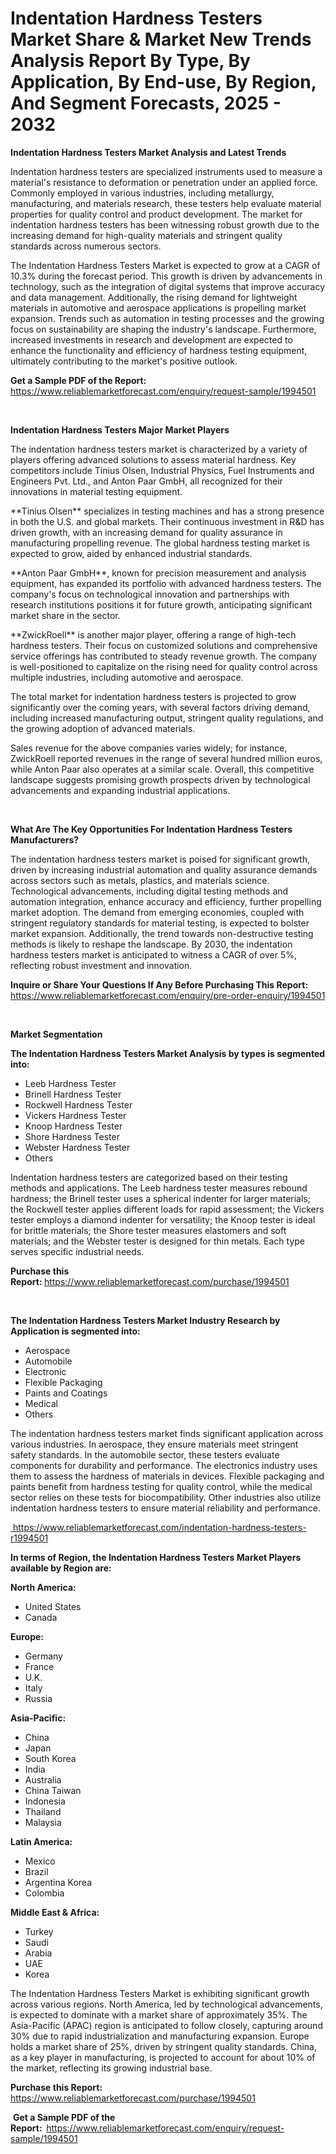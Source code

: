<p><h1>Indentation Hardness Testers Market Share & Market New Trends Analysis Report By Type, By Application, By End-use, By Region, And Segment Forecasts, 2025 - 2032</h1></p><p><strong>Indentation Hardness Testers Market Analysis and Latest Trends</strong></p>
<p><p>Indentation hardness testers are specialized instruments used to measure a material's resistance to deformation or penetration under an applied force. Commonly employed in various industries, including metallurgy, manufacturing, and materials research, these testers help evaluate material properties for quality control and product development. The market for indentation hardness testers has been witnessing robust growth due to the increasing demand for high-quality materials and stringent quality standards across numerous sectors.</p><p>The Indentation Hardness Testers Market is expected to grow at a CAGR of 10.3% during the forecast period. This growth is driven by advancements in technology, such as the integration of digital systems that improve accuracy and data management. Additionally, the rising demand for lightweight materials in automotive and aerospace applications is propelling market expansion. Trends such as automation in testing processes and the growing focus on sustainability are shaping the industry's landscape. Furthermore, increased investments in research and development are expected to enhance the functionality and efficiency of hardness testing equipment, ultimately contributing to the market's positive outlook.</p></p>
<p><strong>Get a Sample PDF of the Report:&nbsp;</strong> <a href="https://www.reliablemarketforecast.com/enquiry/request-sample/1994501?utm_campaign=3454&utm_medium=2&utm_source=Github&utm_content=ia&utm_term=12042025&utm_id=indentation-hardness-testers">https://www.reliablemarketforecast.com/enquiry/request-sample/1994501</a></p>
<p>&nbsp;</p>
<p><strong>Indentation Hardness Testers Major Market Players</strong></p>
<p><p>The indentation hardness testers market is characterized by a variety of players offering advanced solutions to assess material hardness. Key competitors include Tinius Olsen, Industrial Physics, Fuel Instruments and Engineers Pvt. Ltd., and Anton Paar GmbH, all recognized for their innovations in material testing equipment.</p><p>**Tinius Olsen** specializes in testing machines and has a strong presence in both the U.S. and global markets. Their continuous investment in R&D has driven growth, with an increasing demand for quality assurance in manufacturing propelling revenue. The global hardness testing market is expected to grow, aided by enhanced industrial standards.</p><p>**Anton Paar GmbH**, known for precision measurement and analysis equipment, has expanded its portfolio with advanced hardness testers. The company's focus on technological innovation and partnerships with research institutions positions it for future growth, anticipating significant market share in the sector.</p><p>**ZwickRoell** is another major player, offering a range of high-tech hardness testers. Their focus on customized solutions and comprehensive service offerings has contributed to steady revenue growth. The company is well-positioned to capitalize on the rising need for quality control across multiple industries, including automotive and aerospace.</p><p>The total market for indentation hardness testers is projected to grow significantly over the coming years, with several factors driving demand, including increased manufacturing output, stringent quality regulations, and the growing adoption of advanced materials.</p><p>Sales revenue for the above companies varies widely; for instance, ZwickRoell reported revenues in the range of several hundred million euros, while Anton Paar also operates at a similar scale. Overall, this competitive landscape suggests promising growth prospects driven by technological advancements and expanding industrial applications.</p></p>
<p>&nbsp;</p>
<p><strong>What Are The Key Opportunities For Indentation Hardness Testers Manufacturers?</strong></p>
<p><p>The indentation hardness testers market is poised for significant growth, driven by increasing industrial automation and quality assurance demands across sectors such as metals, plastics, and materials science. Technological advancements, including digital testing methods and automation integration, enhance accuracy and efficiency, further propelling market adoption. The demand from emerging economies, coupled with stringent regulatory standards for material testing, is expected to bolster market expansion. Additionally, the trend towards non-destructive testing methods is likely to reshape the landscape. By 2030, the indentation hardness testers market is anticipated to witness a CAGR of over 5%, reflecting robust investment and innovation.</p></p>
<p><strong>Inquire or Share Your Questions If Any Before Purchasing This Report:</strong> <a href="https://www.reliablemarketforecast.com/enquiry/pre-order-enquiry/1994501?utm_campaign=3454&utm_medium=2&utm_source=Github&utm_content=ia&utm_term=12042025&utm_id=indentation-hardness-testers">https://www.reliablemarketforecast.com/enquiry/pre-order-enquiry/1994501</a></p>
<p>&nbsp;</p>
<p><strong>Market Segmentation</strong></p>
<p><strong>The Indentation Hardness Testers Market Analysis by types is segmented into:</strong></p>
<p><ul><li>Leeb Hardness Tester</li><li>Brinell Hardness Tester</li><li>Rockwell Hardness Tester</li><li>Vickers Hardness Tester</li><li>Knoop Hardness Tester</li><li>Shore Hardness Tester</li><li>Webster Hardness Tester</li><li>Others</li></ul></p>
<p><p>Indentation hardness testers are categorized based on their testing methods and applications. The Leeb hardness tester measures rebound hardness; the Brinell tester uses a spherical indenter for larger materials; the Rockwell tester applies different loads for rapid assessment; the Vickers tester employs a diamond indenter for versatility; the Knoop tester is ideal for brittle materials; the Shore tester measures elastomers and soft materials; and the Webster tester is designed for thin metals. Each type serves specific industrial needs.</p></p>
<p><strong>Purchase this Report:&nbsp;</strong><a href="https://www.reliablemarketforecast.com/purchase/1994501?utm_campaign=3454&utm_medium=2&utm_source=Github&utm_content=ia&utm_term=12042025&utm_id=indentation-hardness-testers">https://www.reliablemarketforecast.com/purchase/1994501</a></p>
<p>&nbsp;</p>
<p><strong>The Indentation Hardness Testers Market Industry Research by Application is segmented into:</strong></p>
<p><ul><li>Aerospace</li><li>Automobile</li><li>Electronic</li><li>Flexible Packaging</li><li>Paints and Coatings</li><li>Medical</li><li>Others</li></ul></p>
<p><p>The indentation hardness testers market finds significant application across various industries. In aerospace, they ensure materials meet stringent safety standards. In the automobile sector, these testers evaluate components for durability and performance. The electronics industry uses them to assess the hardness of materials in devices. Flexible packaging and paints benefit from hardness testing for quality control, while the medical sector relies on these tests for biocompatibility. Other industries also utilize indentation hardness testers to ensure material reliability and performance.</p></p>
<p><a href="https://www.reliablemarketforecast.com/indentation-hardness-testers-r1994501?utm_campaign=3454&utm_medium=2&utm_source=Github&utm_content=ia&utm_term=12042025&utm_id=indentation-hardness-testers">&nbsp;https://www.reliablemarketforecast.com/indentation-hardness-testers-r1994501</a></p>
<p><strong>In terms of Region, the Indentation Hardness Testers Market Players available by Region are:</strong></p>
<p>
    <p> <strong> North America: </strong>
        <ul>
            <li>United States</li>
            <li>Canada</li>
        </ul>
        </p> 
    <p> <strong> Europe: </strong>
        <ul>
            <li>Germany</li>
            <li>France</li>
            <li>U.K.</li>
            <li>Italy</li>
            <li>Russia</li>
        </ul>
        </p> 
    <p> <strong> Asia-Pacific: </strong>
        <ul>
            <li>China</li>
            <li>Japan</li>
            <li>South Korea</li>
            <li>India</li>
            <li>Australia</li>
            <li>China Taiwan</li>
            <li>Indonesia</li>
            <li>Thailand</li>
            <li>Malaysia</li>
        </ul>
        </p> 
    <p> <strong> Latin America: </strong>
        <ul>
            <li>Mexico</li>
            <li>Brazil</li>
            <li>Argentina Korea</li>
            <li>Colombia</li>
        </ul>
        </p> 
    <p> <strong> Middle East & Africa: </strong>
        <ul>
            <li>Turkey</li>
            <li>Saudi</li>
            <li>Arabia</li>
            <li>UAE</li>
            <li>Korea</li>
        </ul>
    </p>
    </p>
<p><p>The Indentation Hardness Testers Market is exhibiting significant growth across various regions. North America, led by technological advancements, is expected to dominate with a market share of approximately 35%. The Asia-Pacific (APAC) region is anticipated to follow closely, capturing around 30% due to rapid industrialization and manufacturing expansion. Europe holds a market share of 25%, driven by stringent quality standards. China, as a key player in manufacturing, is projected to account for about 10% of the market, reflecting its growing industrial base.</p></p>
<p><strong>Purchase this Report: </strong><a href="https://www.reliablemarketforecast.com/purchase/1994501?utm_campaign=3454&utm_medium=2&utm_source=Github&utm_content=ia&utm_term=12042025&utm_id=indentation-hardness-testers">https://www.reliablemarketforecast.com/purchase/1994501</a></p>
<p>&nbsp;<strong>Get a Sample PDF of the Report:&nbsp;&nbsp;</strong><a href="https://www.reliablemarketforecast.com/enquiry/request-sample/1994501?utm_campaign=3454&utm_medium=2&utm_source=Github&utm_content=ia&utm_term=12042025&utm_id=indentation-hardness-testers">https://www.reliablemarketforecast.com/enquiry/request-sample/1994501</a></p>
<p><strong></strong></p>
<p><p></p><p></p><p></p></p>